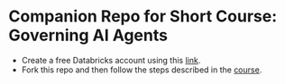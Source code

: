# Companion Repo for Short Course: Governing AI Agents

- Create a free Databricks account using this [link](https://login.databricks.com/signup?provider=DB_FREE_TIER&dbx_source=www&itm_data=dbx-web&l=en-EN&utm_source=deeplearning&utm_medium=web&utm_campaign=701vp00000soba6iah&tuuid=559965d9-f0e1-499b-83b7-d7120487fc3a&intent=SIGN_UP&rl_aid=ec7d08f2-837f-4540-b8c1-a0c0f6301277).
- Fork this repo and then follow the steps described in the [course](https://www.deeplearning.ai/short-courses/governing-ai-agents/).